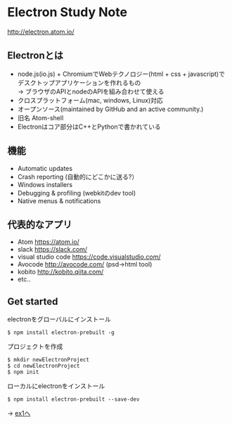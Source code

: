 # Electron Study Note

http://electron.atom.io/

## Electronとは
* node.js(io.js) + ChromiumでWebテクノロジー(html + css + javascript)でデスクトップアプリケーションを作れるもの  
→ ブラウザのAPIとnodeのAPIを組み合わせて使える
* クロスプラットフォーム(mac, windows, Linux)対応
* オープンソース(maintained by GitHub and an active community.)
* 旧名 Atom-shell
* Electronはコア部分はC++とPythonで書かれている

## 機能
* Automatic updates
* Crash reporting (自動的にどこかに送る?）
* Windows installers  
* Debugging & profiling (webkitのdev tool)
* Native menus & notifications

## 代表的なアプリ
* Atom https://atom.io/
* slack https://slack.com/
* visual studio code https://code.visualstudio.com/
* Avocode http://avocode.com/ (psd->html tool)
* kobito http://kobito.qiita.com/
* etc..

## Get started

electronをグローバルにインストール

```shell
$ npm install electron-prebuilt -g
```

プロジェクトを作成

```shell
$ mkdir newElectronProject
$ cd newElectronProject
$ npm init
```

ローカルにelectronをインストール

```shell
$ npm install electron-prebuilt --save-dev
```

→ [ex1へ](ex1)